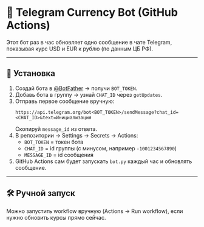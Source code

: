 # 💱 Telegram Currency Bot (GitHub Actions)

Этот бот раз в час обновляет одно сообщение в чате Telegram, показывая курс USD и EUR к рублю (по данным ЦБ РФ).

---

## 🚀 Установка

1. Создай бота в [@BotFather](https://t.me/BotFather) → получи `BOT_TOKEN`.
2. Добавь бота в группу → узнай `CHAT_ID` через `getUpdates`.
3. Отправь первое сообщение вручную:
   ```
   https://api.telegram.org/bot<BOT_TOKEN>/sendMessage?chat_id=<CHAT_ID>&text=Инициализация
   ```
   Скопируй `message_id` из ответа.
4. В репозитории → Settings → Secrets → Actions:
   - `BOT_TOKEN` = токен бота
   - `CHAT_ID` = id группы (с минусом, например `-1001234567890`)
   - `MESSAGE_ID` = id сообщения
5. GitHub Actions сам будет запускать `bot.py` каждый час и обновлять сообщение.

---

## 🛠 Ручной запуск
Можно запустить workflow вручную (Actions → Run workflow), если нужно обновить курсы прямо сейчас.
